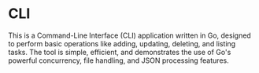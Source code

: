 # CLI
This is a Command-Line Interface (CLI) application written in Go, designed to perform basic operations like adding, updating, deleting, and listing tasks. The tool is simple, efficient, and demonstrates the use of Go's powerful concurrency, file handling, and JSON processing features.
